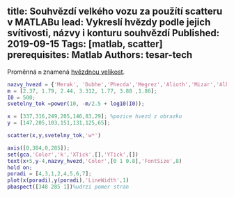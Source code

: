 title: Souhvězdí velkého vozu za použítí scatteru v MATLABu
lead: Vykreslí hvězdy podle jejich svítivosti, názvy i konturu souhvězdí 
Published: 2019-09-15
Tags: [matlab, scatter]
prerequisites: Matlab
Authors: tesar-tech
---
Proměnná `m` znamená [hvězdnou velikost](https://cs.wikipedia.org/wiki/Hvězdná_velikost).

``` matlab
nazvy_hvezd = {'Merak', 'Dubhe','Phecda','Megrez','Alioth','Mizar','Alkaid'};
m = [2.37, 1.79, 2.44, 3.312, 1.77, 3.88 ,1.86];
I0 = 500;
svetelny_tok =power(10, -m/2.5 + log10(I0));

x = [337,316,249,205,146,83,29]; %pozice hvezd z obrazku
y = [147,205,103,151,131,125,65];

scatter(x,y,svetelny_tok,'w*')

axis([0,384,0,285]);
set(gca,'Color','k','XTick',[],'YTick',[])
text(x+5,y-4,nazvy_hvezd,'Color',[0 1 0.8],'FontSize',8)
hold on;
poradi = [4,3,1,2,4,5,6,7];
plot(x(poradi),y(poradi),'LineWidth',1)
pbaspect([348 285 1])%udrzi pomer stran
```